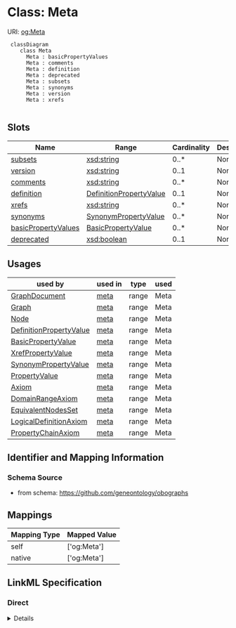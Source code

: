 # Class: Meta




URI: [og:Meta](https://github.com/geneontology/obographs/Meta)




```{mermaid}
 classDiagram
    class Meta
      Meta : basicPropertyValues
      Meta : comments
      Meta : definition
      Meta : deprecated
      Meta : subsets
      Meta : synonyms
      Meta : version
      Meta : xrefs
      
```




<!-- no inheritance hierarchy -->


## Slots

| Name | Range | Cardinality | Description  | Info |
| ---  | --- | --- | --- | --- |
| [subsets](subsets.md) | [xsd:string](http://www.w3.org/2001/XMLSchema#string) | 0..* | None  | . |
| [version](version.md) | [xsd:string](http://www.w3.org/2001/XMLSchema#string) | 0..1 | None  | . |
| [comments](comments.md) | [xsd:string](http://www.w3.org/2001/XMLSchema#string) | 0..* | None  | . |
| [definition](definition.md) | [DefinitionPropertyValue](DefinitionPropertyValue.md) | 0..1 | None  | . |
| [xrefs](xrefs.md) | [xsd:string](http://www.w3.org/2001/XMLSchema#string) | 0..* | None  | . |
| [synonyms](synonyms.md) | [SynonymPropertyValue](SynonymPropertyValue.md) | 0..* | None  | . |
| [basicPropertyValues](basicPropertyValues.md) | [BasicPropertyValue](BasicPropertyValue.md) | 0..* | None  | . |
| [deprecated](deprecated.md) | [xsd:boolean](http://www.w3.org/2001/XMLSchema#boolean) | 0..1 | None  | . |


## Usages


| used by | used in | type | used |
| ---  | --- | --- | --- |
| [GraphDocument](GraphDocument.md) | [meta](meta.md) | range | Meta |
| [Graph](Graph.md) | [meta](meta.md) | range | Meta |
| [Node](Node.md) | [meta](meta.md) | range | Meta |
| [DefinitionPropertyValue](DefinitionPropertyValue.md) | [meta](meta.md) | range | Meta |
| [BasicPropertyValue](BasicPropertyValue.md) | [meta](meta.md) | range | Meta |
| [XrefPropertyValue](XrefPropertyValue.md) | [meta](meta.md) | range | Meta |
| [SynonymPropertyValue](SynonymPropertyValue.md) | [meta](meta.md) | range | Meta |
| [PropertyValue](PropertyValue.md) | [meta](meta.md) | range | Meta |
| [Axiom](Axiom.md) | [meta](meta.md) | range | Meta |
| [DomainRangeAxiom](DomainRangeAxiom.md) | [meta](meta.md) | range | Meta |
| [EquivalentNodesSet](EquivalentNodesSet.md) | [meta](meta.md) | range | Meta |
| [LogicalDefinitionAxiom](LogicalDefinitionAxiom.md) | [meta](meta.md) | range | Meta |
| [PropertyChainAxiom](PropertyChainAxiom.md) | [meta](meta.md) | range | Meta |



## Identifier and Mapping Information







### Schema Source


* from schema: https://github.com/geneontology/obographs







## Mappings

| Mapping Type | Mapped Value |
| ---  | ---  |
| self | ['og:Meta'] |
| native | ['og:Meta'] |


## LinkML Specification

<!-- TODO: investigate https://stackoverflow.com/questions/37606292/how-to-create-tabbed-code-blocks-in-mkdocs-or-sphinx -->

### Direct

<details>
```yaml
name: Meta
from_schema: https://github.com/geneontology/obographs
slots:
- subsets
- version
- comments
- definition
- xrefs
- synonyms
- basicPropertyValues
- deprecated

```
</details>

### Induced

<details>
```yaml
name: Meta
from_schema: https://github.com/geneontology/obographs
attributes:
  subsets:
    name: subsets
    from_schema: https://github.com/geneontology/obographs
    multivalued: true
    alias: subsets
    owner: Meta
    range: string
  version:
    name: version
    from_schema: https://github.com/geneontology/obographs
    alias: version
    owner: Meta
    range: string
  comments:
    name: comments
    from_schema: https://github.com/geneontology/obographs
    multivalued: true
    alias: comments
    owner: Meta
    range: string
  definition:
    name: definition
    from_schema: https://github.com/geneontology/obographs
    alias: definition
    owner: Meta
    range: DefinitionPropertyValue
  xrefs:
    name: xrefs
    from_schema: https://github.com/geneontology/obographs
    multivalued: true
    alias: xrefs
    owner: Meta
    range: string
  synonyms:
    name: synonyms
    from_schema: https://github.com/geneontology/obographs
    multivalued: true
    alias: synonyms
    owner: Meta
    range: SynonymPropertyValue
  basicPropertyValues:
    name: basicPropertyValues
    from_schema: https://github.com/geneontology/obographs
    multivalued: true
    alias: basicPropertyValues
    owner: Meta
    range: BasicPropertyValue
  deprecated:
    name: deprecated
    from_schema: https://github.com/geneontology/obographs
    alias: deprecated
    owner: Meta
    range: boolean

```
</details>